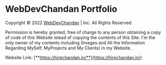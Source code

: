 # WebDevChandan Portfolio
Copyright © 2022 [WebDevChandan](https://github.com/WebDevChandan) | Inc. All Rights Reserved

Permission is hereby granted, free of charge to any person obtaining a copy of code of this Website istead of copying the contents of this Site.
I'm the only owner of my contents including (Images and All the Information Regarding MySelf, MyProjects and My Clients) in my Website.


Website Link: [**https://hirechandan.in/**](https://hirechandan.in/)


